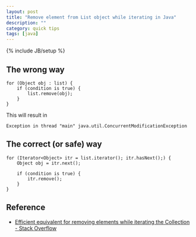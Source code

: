 ```yaml
---
layout: post
title: "Remove element from List object while iterating in Java"
description: ""
category: quick tips
tags: [java]
---
```

{% include JB/setup %}


## The wrong way

    for (Object obj : list) {
        if (condition is true) {
            list.remove(obj);
        }
    }

This will result in 

    Exception in thread "main" java.util.ConcurrentModificationException


## The correct (or safe) way

    for (Iterator<Object> itr = list.iterator(); itr.hasNext();) {
        Object obj = itr.next();

        if (condition is true) {
            itr.remove();
        }
    }


## Reference

* [Efficient equivalent for removing elements while iterating the Collection - Stack Overflow](http://stackoverflow.com/questions/223918/efficient-equivalent-for-removing-elements-while-iterating-the-collection)